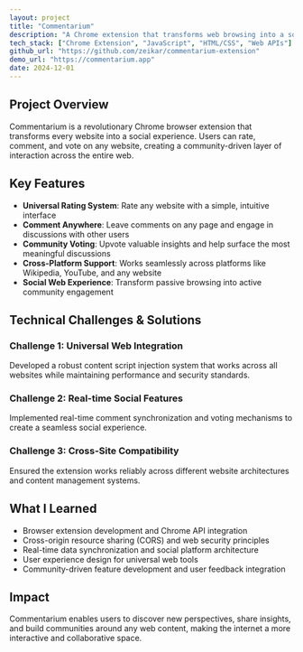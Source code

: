 ```yaml
---
layout: project
title: "Commentarium"
description: "A Chrome extension that transforms web browsing into a social experience by allowing users to rate, comment, and vote on any website"
tech_stack: ["Chrome Extension", "JavaScript", "HTML/CSS", "Web APIs"]
github_url: "https://github.com/zeikar/commentarium-extension"
demo_url: "https://commentarium.app"
date: 2024-12-01
---
```


## Project Overview

Commentarium is a revolutionary Chrome browser extension that transforms every website into a social experience. Users can rate, comment, and vote on any website, creating a community-driven layer of interaction across the entire web.

## Key Features

- **Universal Rating System**: Rate any website with a simple, intuitive interface
- **Comment Anywhere**: Leave comments on any page and engage in discussions with other users
- **Community Voting**: Upvote valuable insights and help surface the most meaningful discussions
- **Cross-Platform Support**: Works seamlessly across platforms like Wikipedia, YouTube, and any website
- **Social Web Experience**: Transform passive browsing into active community engagement

## Technical Challenges & Solutions

### Challenge 1: Universal Web Integration
Developed a robust content script injection system that works across all websites while maintaining performance and security standards.

### Challenge 2: Real-time Social Features
Implemented real-time comment synchronization and voting mechanisms to create a seamless social experience.

### Challenge 3: Cross-Site Compatibility
Ensured the extension works reliably across different website architectures and content management systems.

## What I Learned

- Browser extension development and Chrome API integration
- Cross-origin resource sharing (CORS) and web security principles
- Real-time data synchronization and social platform architecture
- User experience design for universal web tools
- Community-driven feature development and user feedback integration

## Impact

Commentarium enables users to discover new perspectives, share insights, and build communities around any web content, making the internet a more interactive and collaborative space.
